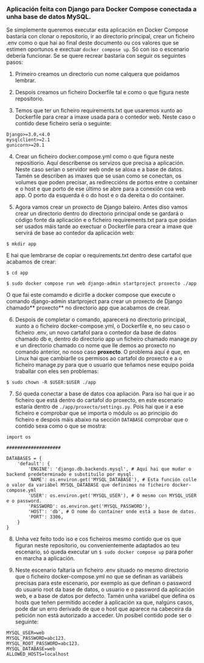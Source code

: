 ### Aplicación feita con Django para Docker Compose conectada a unha base de datos MySQL.

Se simplemente queremos executar esta aplicación en Docker Compose bastaría con clonar o repositorio, ir ao directorio principal, crear un ficheiro .env como o que hai ao final deste documento ou cos valores que se estimen oportunos e exectuar `docker compose up`. Só con iso o escenario debería funcionar. Se se quere recrear bastaría con seguir os seguintes pasos:

1. Primeiro creamos un directorio cun nome calquera que poidamos lembrar.

2. Despois creamos un ficheiro Dockerfile tal e como o que figura neste repositorio.

3. Temos que ter un ficheiro requirements.txt que usaremos xunto ao Dockerfile para crear a imaxe usada para o contedor web. Neste caso o contido dese ficheiro sería o seguinte:

```
Django>=3.0,<4.0
mysqlclient>=2.1
gunicorn>=20.1
```

4. Crear un ficheiro docker.compose.yml como o que figura neste repositiorio. Aquí descríbense os servizos que precisa a aplicación. Neste caso serían o servidor web onde se aloxa e a base de datos. Tamén se describen as imaxes que se usan como se conectan, os volumes que poden precisar, as redireccións de portos entre o container e o host e que porto de ese último se abre para a conexión coa web app. O porto da esquerda é o do host e o da dereita o do container.

5. Agora vamos crear un proxecto de Django baleiro. Antes diso vamos crear un directorio dentro do directorio principal onde se gardará o código fonte da aplicación e o ficheiro requirements.txt para que poidan ser usados máis tarde ao exectuar o Dockerfile para crear a imaxe que servirá de base ao contedor da aplicación web:

```
$ mkdir app
```

E hai que lembrarse de copiar o requirements.txt dentro dese cartafol que acabamos de crear:

```
$ cd app
```

```
$ sudo docker compose run web django-admin startproject proxecto ./app
```

O que fai este comamdo e dicirlle a docker compose que execute o comando django-admin startproject para crear un proxecto de Django chamado** proxecto** no directorio app que acabamos de crear.

6. Despois de completar o comando, aparecerá no directorio principal, xunto a o ficheiro docker-compose.yml, o Dockerfile e, no seu caso o ficheiro .env, un novo cartafol para o contedor da base de datos chamado db e, dentro do directorio app un ficheiro chamado manage.py e un directorio chamado co nome que lle demos ao proxecto no comando anterior, no noso caso **proxecto**.
O problema aquí é que, en Linux hai que cambiarlle os permisos ao cartafol do proxecto e a o ficheiro manage.py para que o usuario que teñamos nese equipo poida traballar con eles sen problemas:

```
$ sudo chown -R $USER:$USER ./app
```

7. Só queda conectar a base de datos coa apliación. Para iso hai que ir ao ficheiro que está dentro do cartafol do proxecto, en este escenario estaría dentro de `./app/proxecto/settings.py`. Pois hai que ir a ese ficheiro e comprobar que se importa o módulo `os` ao principio do ficheiro e despois máis abaixo na sección `DATABASE` comprobar que o contido sexa como o que se mostra:

```
import os

####################

DATABASES = {
    'default': {
        'ENGINE': 'django.db.backends.mysql', # Aquí hai que mudar o backend predeterminado e substituílo por mysql.
        'NAME': os.environ.get('MYSQL_DATABASE'), # Esta función colle o valor da variábel MYSQL_DATABASE que definimos no ficheiro docker-compose.yml
        'USER': os.environ.get('MYSQL_USER'), # O mesmo con MYSQL_USER e o password.
        'PASSWORD': os.environ.get('MYSQL_PASSWORD'),
        'HOST': 'db', # O nome do container onde está a base de datos.
        'PORT': 3306,
    }
} 
```
8. Unha vez feito todo iso e cos ficheiros mesmo contido que os que figuran neste repositorio, ou convenientemente adaptados ao teu escenario, só queda executar un `$ sudo docker compose up` para poñer en marcha a aplicación.

9. Neste escenario faltaría un ficheiro .env situado no mesmo directorio que o ficheiro docker-compose.yml no que se definan as variábeis precisas para este escenario, por exemplo as que definan o password do usuario root da base de datos, o usuario e o password da aplicación web, e a base de datos por defecto. Tamén unha variábel que defina os hosts que teñen permitido acceder á aplicación xa que, nalgúns casos, pode dar un erro derivado de que o host que aparece na cabeceira da petición non está autorizado a acceder. Un posíbel contido pode ser o seguinte:

```
MYSQL_USER=web
MYSQL_PASSWORD=abc123.
MYSQL_ROOT_PASSWORD=abc123.
MYSQL_DATABASE=web
ALLOWED_HOSTS=localhost
```
 
